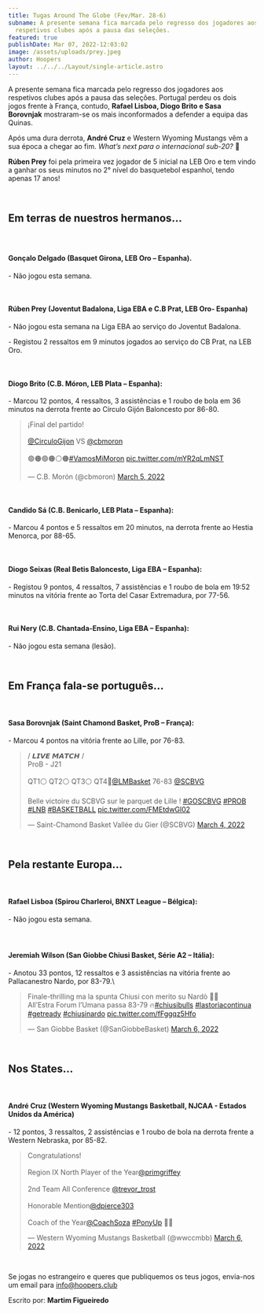 ```yaml
---
title: Tugas Around The Globe (Fev/Mar. 28-6)
subname: A presente semana fica marcada pelo regresso dos jogadores aos
  respetivos clubes após a pausa das seleções.
featured: true
publishDate: Mar 07, 2022-12:03:02
image: /assets/uploads/prey.jpeg
author: Hoopers
layout: ../../../Layout/single-article.astro
---
```

A presente semana fica marcada pelo regresso dos jogadores aos respetivos clubes após a pausa das seleções. Portugal perdeu os dois jogos frente à França, contudo, **Rafael Lisboa, Diogo Brito e Sasa Borovnjak** mostraram-se os mais inconformados a defender a equipa das Quinas.

Após uma dura derrota, **André Cruz** e Western Wyoming Mustangs vêm a sua época a chegar ao fim. *What’s next para o internacional sub-20?* 👀

**Rúben Prey** foi pela primeira vez jogador de 5 inicial na LEB Oro e tem vindo a ganhar os seus minutos no 2° nível do basquetebol espanhol, tendo apenas 17 anos!

</br>

## Em terras de nuestros hermanos…

##### **</br>**

#### Gonçalo Delgado (Basquet Girona, LEB Oro – Espanha).

\- Não jogou esta semana.

</br>

#### Rúben Prey (Joventut Badalona, Liga EBA e C.B Prat, LEB Oro- Espanha)

\- Não jogou esta semana na Liga EBA ao serviço do Joventut Badalona.

\- Registou 2 ressaltos em 9 minutos jogados ao serviço do CB Prat, na LEB Oro. 

</br>

#### Diogo Brito (C.B. Móron, LEB Plata – Espanha):

\- Marcou 12 pontos, 4 ressaltos, 3 assistências e 1 roubo de bola em 36 minutos na derrota frente ao Círculo Gijón Baloncesto por 86-80.

<blockquote class="twitter-tweet"><p lang="es" dir="ltr">¡Final del partido! <br><br> <a href="https://twitter.com/CirculoGijon?ref_src=twsrc%5Etfw">@CirculoGijon</a> VS <a href="https://twitter.com/cbmoron?ref_src=twsrc%5Etfw">@cbmoron</a><br><br>🟢🟠🟢🟠⚪️🟠<a href="https://twitter.com/hashtag/VamosMiMoron?src=hash&amp;ref_src=twsrc%5Etfw">#VamosMiMoron</a> <a href="https://t.co/mYR2qLmNST">pic.twitter.com/mYR2qLmNST</a></p>&mdash; C.B. Morón (@cbmoron) <a href="https://twitter.com/cbmoron/status/1500211793528070145?ref_src=twsrc%5Etfw">March 5, 2022</a></blockquote> 

</br>

#### Candido Sá (C.B. Benicarlo, LEB Plata – Espanha):

\- Marcou 4 pontos e 5 ressaltos em 20 minutos, na derrota frente ao Hestia Menorca, por 88-65.

</br>

#### Diogo Seixas (Real Betis Baloncesto, Liga EBA – Espanha):

\- Registou 9 pontos, 4 ressaltos, 7 assistências e 1 roubo de bola em 19:52 minutos na vitória frente ao Torta del Casar Extremadura, por 77-56.

</br>

#### **Rui Nery (C.B. Chantada-Ensino, Liga EBA – Espanha):**

\- Não jogou esta semana (lesão).

</br>

## Em França fala-se português…

</br>

#### Sasa Borovnjak (Saint Chamond Basket, ProB – França):

\- Marcou 4 pontos na vitória frente ao Lille, por 76-83.

<blockquote class="twitter-tweet"><p lang="fr" dir="ltr">/ 𝙇𝙄𝙑𝙀 𝙈𝘼𝙏𝘾𝙃 / <br>ProB - J21 <br><br>QT1⚪️ QT2⚪️ QT3⚪️ QT4🔴<a href="https://twitter.com/LMBasket?ref_src=twsrc%5Etfw">@LMBasket</a> 76-83 <a href="https://twitter.com/SCBVG?ref_src=twsrc%5Etfw">@SCBVG</a> <br><br>Belle victoire du SCBVG sur le parquet de Lille ! <a href="https://twitter.com/hashtag/GOSCBVG?src=hash&amp;ref_src=twsrc%5Etfw">#GOSCBVG</a> <a href="https://twitter.com/hashtag/PROB?src=hash&amp;ref_src=twsrc%5Etfw">#PROB</a> <a href="https://twitter.com/hashtag/LNB?src=hash&amp;ref_src=twsrc%5Etfw">#LNB</a> <a href="https://twitter.com/hashtag/BASKETBALL?src=hash&amp;ref_src=twsrc%5Etfw">#BASKETBALL</a> <a href="https://t.co/FMEtdwGl02">pic.twitter.com/FMEtdwGl02</a></p>&mdash; Saint-Chamond Basket Vallée du Gier (@SCBVG) <a href="https://twitter.com/SCBVG/status/1499849107166441480?ref_src=twsrc%5Etfw">March 4, 2022</a></blockquote>

</br>

## Pela restante Europa…

</br>

#### Rafael Lisboa (Spirou Charleroi, BNXT League – Bélgica):

\- Não jogou esta semana.

#### </br>

#### Jeremiah Wilson (San Giobbe Chiusi Basket, Série A2 – Itália):

\- Anotou 33 pontos, 12 ressaltos e 3 assistências na vitória frente ao Pallacanestro Nardo, por 83-79.\

<blockquote class="twitter-tweet"><p lang="it" dir="ltr">Finale-thrilling ma la spunta Chiusi con merito su Nardò 🐂🏀<br>All’Estra Forum l’Umana passa 83-79 🔥<a href="https://twitter.com/hashtag/chiusibulls?src=hash&amp;ref_src=twsrc%5Etfw">#chiusibulls</a> <a href="https://twitter.com/hashtag/lastoriacontinua?src=hash&amp;ref_src=twsrc%5Etfw">#lastoriacontinua</a> <a href="https://twitter.com/hashtag/getready?src=hash&amp;ref_src=twsrc%5Etfw">#getready</a> <a href="https://twitter.com/hashtag/chiusinardo?src=hash&amp;ref_src=twsrc%5Etfw">#chiusinardo</a> <a href="https://t.co/fFggqz5Hfo">pic.twitter.com/fFggqz5Hfo</a></p>&mdash; San Giobbe Basket (@SanGiobbeBasket) <a href="https://twitter.com/SanGiobbeBasket/status/1500546993990553605?ref_src=twsrc%5Etfw">March 6, 2022</a></blockquote> 

</br>

## Nos States…

</br>

#### André Cruz (Western Wyoming Mustangs Basketball, NJCAA - Estados Unidos da América)

\- 12 pontos, 3 ressaltos, 2 assistências e 1 roubo de bola na derrota frente a Western Nebraska, por 85-82.

<blockquote class="twitter-tweet"><p lang="en" dir="ltr">Congratulations!<br><br>Region IX North Player of the Year<a href="https://twitter.com/primgriffey?ref_src=twsrc%5Etfw">@primgriffey</a> <br><br>2nd Team All Conference <a href="https://twitter.com/trevor_trost?ref_src=twsrc%5Etfw">@trevor_trost</a> <br><br>Honorable Mention<a href="https://twitter.com/dpierce303?ref_src=twsrc%5Etfw">@dpierce303</a> <br><br>Coach of the Year<a href="https://twitter.com/CoachSoza?ref_src=twsrc%5Etfw">@CoachSoza</a> <a href="https://twitter.com/hashtag/PonyUp?src=hash&amp;ref_src=twsrc%5Etfw">#PonyUp</a> 🐴🐎</p>&mdash; Western Wyoming Mustangs Basketball (@wwccmbb) <a href="https://twitter.com/wwccmbb/status/1500586864725561346?ref_src=twsrc%5Etfw">March 6, 2022</a></blockquote>

</br>

Se jogas no estrangeiro e queres que publiquemos os teus jogos, envia-nos um email para info@hoopers.club

Escrito por: **Martim Figueiredo**

</blockquote> <script async src="https://platform.twitter.com/widgets.js" charset="utf-8"></script>